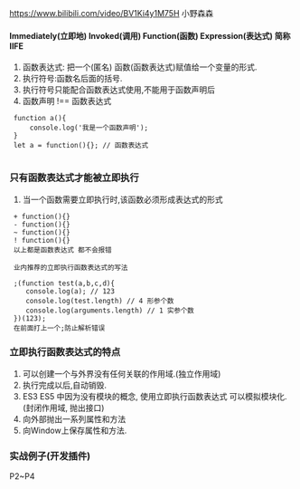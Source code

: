 https://www.bilibili.com/video/BV1Ki4y1M75H 小野森森
#### Immediately(立即地) Invoked(调用) Function(函数) Expression(表达式)  简称IIFE
1. 函数表达式: 把一个(匿名) 函数(函数表达式)赋值给一个变量的形式.
2. 执行符号:函数名后面的括号.
3. 执行符号只能配合函数表达式使用,不能用于函数声明后
4. 函数声明 !== 函数表达式
```
 function a(){
     console.log('我是一个函数声明');
 }
 let a = function(){}; // 函数表达式
 
```
### 只有函数表达式才能被立即执行
1. 当一个函数需要立即执行时,该函数必须形成表达式的形式

```
 + function(){}
 - function(){}
 ~ function(){}
 ! function(){}
 以上都是函数表达式 都不会报错
 
 业内推荐的立即执行函数表达式的写法
 
 ;(function test(a,b,c,d){
    console.log(a); // 123
    console.log(test.length) // 4 形参个数
    console.log(arguments.length) // 1 实参个数
 })(123);
 在前面打上一个;防止解析错误
```
### 立即执行函数表达式的特点
1. 可以创建一个与外界没有任何关联的作用域.(独立作用域)
2. 执行完成以后,自动销毁.
3. ES3 ES5 中因为没有模块的概念, 使用立即执行函数表达式 可以模拟模块化.(封闭作用域, 抛出接口)
4. 向外部抛出一系列属性和方法
5. 向Window上保存属性和方法.
### 实战例子(开发插件)
P2~P4